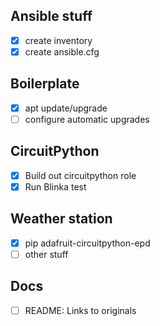 
## Ansible stuff
* [x] create inventory
* [x] create ansible.cfg

## Boilerplate
* [x] apt update/upgrade
* [ ] configure automatic upgrades

## CircuitPython
* [x] Build out circuitpython role
* [x] Run Blinka test

## Weather station
* [x] pip adafruit-circuitpython-epd
* [ ] other stuff

## Docs
* [ ] README: Links to originals